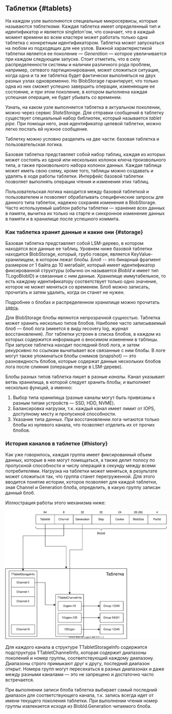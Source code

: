 
## Таблетки {#tablets}

На каждом узле выполняются специальные микросервисы, которые называются *таблетками*. Каждая таблетка имеет определенный тип и идентификатор и является singleton'ом, что означает, что в каждый момент времени во всем кластере может работать только одна таблетка с конкретным идентификатором. Таблетка может запускаться на любом из подходящих для нее узлов. Важной характеристикой таблетки является ее поколение — *Generation* — которое увеличивается при каждом следующем запуске. Стоит отметить, что в силу распределенности системы и наличии различного рода проблем, например, сетевого партиционирования, может сложиться ситуация, когда одна и та же таблетка будет фактически выполняться на двух разных узлах одновременно. Но BlobStorage гарантирует, что только одна из них сможет успешно завершить операции, изменяющие ее состояние, и при этом поколение, в котором выполнена каждая успешная операция, не будет убывать со временем.

Узнать, на каком узле выполняется таблетка в актуальном поколении, можно через сервис *StateStorage*. Для отправки сообщений в таблетку существует специальный набор библиотек, который называется *tablet pipe*. При помощи него, зная идентификатор целевой таблетки, можно легко послать ей нужное сообщение.

Таблетку можно условно разделить на две части: базовая таблетка и пользовательская логика.

Базовая таблетка представляет собой набор таблиц, каждая из которых может состоять из одной или нескольких колонок ключа произвольного типа, а также произвольного набора колонок данных. Каждая таблица может иметь свою схему, кроме того, таблицы можно создавать и удалять в ходе работы таблетки. Интерфейс базовой таблетки позволяет выполнять операции чтения и изменения этих таблиц.

Пользовательская логика находится между базовой таблеткой и пользователем и позволяет обрабатывать специфические запросы для данного типа таблеток, надежно сохраняя изменения в BlobStorage. Часто используемый шаблон работы таблетки — хранение всех данных в памяти, вычитка их только на старте и синхронное изменение данных в памяти и в хранилище после успешного коммита.

### Как таблетка хранит данные и какие они {#storage}

Базовая таблетка представляет собой LSM-дерево, в котором находятся все данные ее таблиц. Уровнем ниже базовой таблетки находится BlobStorage, который, грубо говоря, является KeyValue-хранилищем, в котором лежат блобы. *Блоб* -- это бинарный фрагмент размером от 1 байта до 10 мегабайт, который имеет идентификатор фиксированной структуры (обычно он называется *BlobId* и имеет тип TLogoBlobID) и связанные с ним данные. Хранилище иммутабельное, то есть каждому идентификатору соответствует только одно значение, которое не может меняться со временем. Блоб можно записать, прочитать и затем удалить, когда он станет не нужен.

Подробнее о блобах и распределенном хранилище можно прочитать [здесь](../../distributed_storage.md).

Для BlobStorage блобы являются непрозрачной сущностью. Таблетка может хранить несколько типов блобов. Наиболее часто записываемый блоб — блоб лога (имеется в виду recovery log, журнал восстановления). Лог таблетки устроен в списка блобов, в каждом из которых содержится информация о вносимом изменении в таблицы. При запуске таблетка находит последний блоб лога, и затем рекурсивно по ссылкам вычитывает все связанные с ним блобы. В логе могут также упоминаться блобы снимков (snapshot) — это разновидность блобов, которые содержат данные нескольких блобов лога после слияния (операция merge в LSM-дереве).

Блобы разных типов таблетка пишет в разные *каналы*. Канал указывает ветвь хранилища, в которой следует хранить блобы, и выполняет несколько функций, а именно:

1. Выбор типа хранилища (разные каналы могут быть привязаны к разным типам устройств — SSD, HDD, NVME).
1. Балансировка нагрузки, т.к. каждый канал имеет лимит от IOPS, доступному месту и пропускной способности.
1. Указание типа данных. При восстановлении лога читаются только блобы из нулевого канала, что позволяет отделить их от прочих блобов.

### История каналов в таблетке {#history}

Как уже говорилось, каждая группа имеет фиксированный объем данных, которые в нее могут помещаться, а также делит полосу по пропускной способности и числу операций в секунду между всеми потребителями. Нагрузка на таблетки может меняться, в результате может сложиться так, что группа станет перегруженной. Для этого вводится понятие истории, которое позволяет для каждой таблетки, зная Channel и Generation блоба, определить, в какую группу записан данный блоб.

Иллюстрация работы этого механизма ниже:

![История каналов](../../_assets/Slide_blob.svg)

Для каждого канала в структуре TTabletStorageInfo содержится подструктура TTabletChannelInfo, которая содержит диапазоны поколений и номер группы, соответствующий каждому диапазону. Диапазоны строго примыкают друг к другу, последний диапазон открыт. Номера групп могут пересекаться в разных диапазонах и даже между разными каналами — это не запрещено и достаточно часто встречается.

При выполнении записи блоба таблетка выбирает самый последний диапазон для соответствующего канала, т.к. запись всегда идет от имени текущего поколения таблетки. При выполнении чтения номер группы извлекается исходя из BlobId.Generation читаемого блоба.
